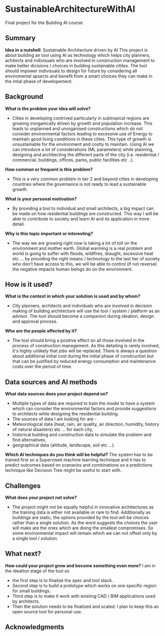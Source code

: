 # SustainableArchitectureWithAI

Final project for the Building AI course

## Summary
**Idea in a nutshell**: Sustainable Architecture driven by AI
This project is about building an tool using AI as technology which helps city planners, achitects and indivisuals who are involved in construction management to make better dicisions / choices in building sustainable citites.
The tool should impower indivisuals to design for future by considering all enviromental apsects and benefit from a smart choices they can make in the intial phase of developement.


## Background

**What is the problem your idea will solve?** 
- Cities in developing contrived particularly in subtropical regions are growing inorganically driven by growth and population increase. This leads to unplanned and unorganised constructions which do not consider environmental factors leading to excessive use of Energy to maintain good living conditions in these cities. This type of growth is unsustainable for the environment and costly to maintain. Using AI we can introduce a lot of considerations (ML parameters) while planning, designing and architecting the different parts of the city (i.e. residential / commercial,  buildings, offices, parks, public facilities etc ..).

**How common or frequent is this problem?** 
- This is a very common problem in tier 2 and beyond cities in developing countries where the governance is not ready to lead a sustainable growth.

**What is your personal motivation?** 
- By providing a tool to individual and small architects, a big impact can be made on how residential buildings are constructed. This way I will be able to contribute to society and learn AI and its application in more detail.

**Why is this topic important or interesting?** 
- The way we are growing right now is taking a lot of toll on the environment and mother earth. Global warming is a real problem and world is going to suffer with floods, wildfires, draught, excessive heat etc … by providing the right means / technology to the last tier of society who don't have access to this, we will be able to control (if not reverse) the negative impacts human beings do on the environment.


## How is it used?

**What is the context in which your solution is used and by whom?** 
- City planners, architects and individuals who are involved in decision making of building architecture will use the tool / system / platform as an advisor. The tool should become a companion during ideation, design and approval process.

**Who are the people affected by it?**
- The tool should bring a positive effect on all those involved in the process of construction management. As this detailing is rarely involved, it's highly unlikely that jobs will be replaced. There is always a question about additional initial cost during the initial phase of construction but that can be justified by reduced energy consumption and maintenance costs over the period of time.


## Data sources and AI methods
**What data sources does your project depend on?** 
- Multiple  types of data are required to train the model to have a system which can consider the environmental factors and provide suggestions to architects while designing the residential building.
- The sources of data I am looking for are -
-    Meteorological data (heat, rain, air quality, air direction, humidity, history of natural disasters) etc … for each city,
-    historical building and construction data to simulate the problem and find alternatives,
-    geographical data (altitude, landscape, soil etc …).

**Which AI techniques do you think will be helpful?** 
The system has to be trained first so a Supervised machine learning technique and it has to predict outcomes based on scenarios and combinations so a predictions technique like Decision Tree might be useful to start with.

## Challenges

**What does your project not solve?**
- The project might not be equally helpful in innovative architectures as the training data is either not available or rare to find. Additionally as buildings are static, the options provided by the tool will be choices rather than a single solution. As the word suggests the choices the user will make are the ones which are doing the smallest compromises. So some environmental impact will remain which we can not offset only by a single tool / solution.

## What next?

**How could your project grow and become something even more?**
I am in the ideation stage of the tool so
-   the first step is to finalize the spec and tool stack.
-   Second step is to build a prototype which works on one specific region for small buildings.
-   Third step is to make it work with existing CAD / BIM applications used by architects.
-   Then the solution needs to be finalized and scaled.
I plan to keep this an open source tool for personal use.


## Acknowledgments
